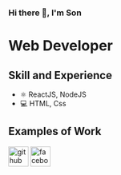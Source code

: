 ### Hi there 👋, I'm Son
# Web Developer

## Skill and Experience
- ⚛ ReactJS, NodeJS
- 💻 HTML, Css
## Examples of Work

[<img src='https://cdn.jsdelivr.net/npm/simple-icons@3.0.1/icons/github.svg' alt='github' height='40'>](https://github.com/SonDanh2501)  [<img src='https://cdn.jsdelivr.net/npm/simple-icons@3.0.1/icons/facebook.svg' alt='facebook' height='40'>](https://www.facebook.com/sondanh2501)  
